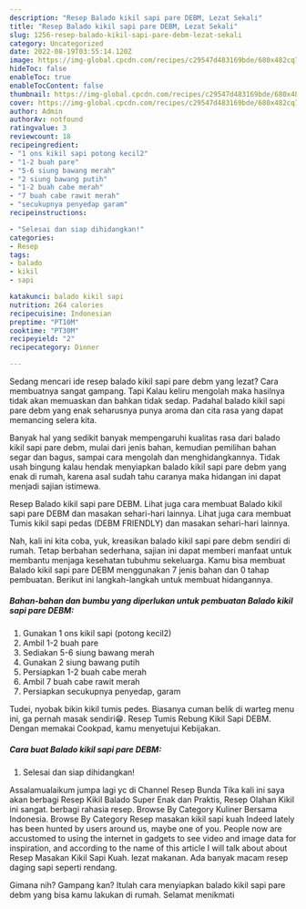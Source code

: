 ```yaml
---
description: "Resep Balado kikil sapi pare DEBM, Lezat Sekali"
title: "Resep Balado kikil sapi pare DEBM, Lezat Sekali"
slug: 1256-resep-balado-kikil-sapi-pare-debm-lezat-sekali
category: Uncategorized
date: 2022-08-19T03:55:14.120Z
image: https://img-global.cpcdn.com/recipes/c29547d483169bde/680x482cq70/balado-kikil-sapi-pare-debm-foto-resep-utama.jpg
hideToc: false
enableToc: true
enableTocContent: false
thumbnail: https://img-global.cpcdn.com/recipes/c29547d483169bde/680x482cq70/balado-kikil-sapi-pare-debm-foto-resep-utama.jpg
cover: https://img-global.cpcdn.com/recipes/c29547d483169bde/680x482cq70/balado-kikil-sapi-pare-debm-foto-resep-utama.jpg
author: Admin
authorAv: notfound
ratingvalue: 3
reviewcount: 18
recipeingredient:
- "1 ons kikil sapi potong kecil2"
- "1-2 buah pare"
- "5-6 siung bawang merah"
- "2 siung bawang putih"
- "1-2 buah cabe merah"
- "7 buah cabe rawit merah"
- "secukupnya penyedap garam"
recipeinstructions:

- "Selesai dan siap dihidangkan!"
categories:
- Resep
tags:
- balado
- kikil
- sapi

katakunci: balado kikil sapi 
nutrition: 264 calories
recipecuisine: Indonesian
preptime: "PT10M"
cooktime: "PT30M"
recipeyield: "2"
recipecategory: Dinner

---
```



Sedang mencari ide resep balado kikil sapi pare debm yang lezat? Cara membuatnya sangat gampang. Tapi Kalau keliru mengolah maka hasilnya tidak akan memuaskan dan bahkan tidak sedap. Padahal balado kikil sapi pare debm yang enak seharusnya punya aroma dan cita rasa yang dapat memancing selera kita.


Banyak hal yang sedikit banyak mempengaruhi kualitas rasa dari balado kikil sapi pare debm, mulai dari jenis bahan, kemudian pemilihan bahan segar dan bagus, sampai cara mengolah dan menghidangkannya. Tidak usah bingung kalau hendak menyiapkan balado kikil sapi pare debm yang enak di rumah, karena asal sudah tahu caranya maka hidangan ini dapat menjadi sajian istimewa.

Resep Balado kikil sapi pare DEBM. Lihat juga cara membuat Balado kikil sapi pare DEBM dan masakan sehari-hari lainnya. Lihat juga cara membuat Tumis kikil sapi pedas (DEBM FRIENDLY) dan masakan sehari-hari lainnya.


Nah, kali ini kita coba, yuk, kreasikan balado kikil sapi pare debm sendiri di rumah. Tetap berbahan sederhana, sajian ini dapat memberi manfaat untuk membantu menjaga kesehatan tubuhmu sekeluarga. Kamu bisa membuat Balado kikil sapi pare DEBM menggunakan 7 jenis bahan dan 0 tahap pembuatan. Berikut ini langkah-langkah untuk membuat hidangannya.

<!--inarticleads1-->

##### Bahan-bahan dan bumbu yang diperlukan untuk pembuatan Balado kikil sapi pare DEBM:

1. Gunakan 1 ons kikil sapi (potong kecil2)
1. Ambil 1-2 buah pare
1. Sediakan 5-6 siung bawang merah
1. Gunakan 2 siung bawang putih
1. Persiapkan 1-2 buah cabe merah
1. Ambil 7 buah cabe rawit merah
1. Persiapkan secukupnya penyedap, garam


Tudei, nyobak bikin kikil tumis pedes. Biasanya cuman belik di warteg menu ini, ga pernah masak sendiri😁. Resep Tumis Rebung Kikil Sapi DEBM. Dengan memakai Cookpad, kamu menyetujui Kebijakan. 

<!--inarticleads2-->

##### Cara buat Balado kikil sapi pare DEBM:


1. Selesai dan siap dihidangkan!

Assalamualaikum jumpa lagi yc di Channel Resep Bunda Tika kali ini saya akan berbagi Resep Kikil Balado Super Enak dan Praktis, Resep Olahan Kikil ini sangat. berbagi rahasia resep. Browse By Category Kuliner Bersama Indonesia. Browse By Category Resep masakan kikil sapi kuah Indeed lately has been hunted by users around us, maybe one of you. People now are accustomed to using the internet in gadgets to see video and image data for inspiration, and according to the name of this article I will talk about about Resep Masakan Kikil Sapi Kuah. lezat makanan. Ada banyak macam resep daging sapi seperti rendang. 

Gimana nih? Gampang kan? Itulah cara menyiapkan balado kikil sapi pare debm yang bisa kamu lakukan di rumah. Selamat menikmati
